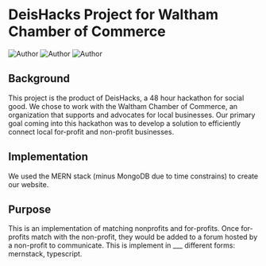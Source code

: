 # DeisHacks Project for Waltham Chamber of Commerce

![Author](http://img.shields.io/badge/author-@KellyZhangL-blue.svg) ![Author](http://img.shields.io/badge/author-@chauchloe5-blue.svg) ![Author](http://img.shields.io/badge/author-@Liaro0903-blue.svg)

## Background
This project is the product of DeisHacks, a 48 hour hackathon for social good. We chose to work with the Waltham Chamber of Commerce, an organization that supports and advocates for local businesses. Our primary goal coming into this hackathon was to develop a solution to efficiently connect local for-profit and non-profit businesses. 

## Implementation
We used the MERN stack (minus MongoDB due to time constrains) to create our website. 

## Purpose

This is an implementation of matching nonprofits and for-profits. Once for-profits match with the non-profit, they would be added to a forum hosted by a non-profit to communicate. This is implement in ___ different forms: mernstack, typescript. 
